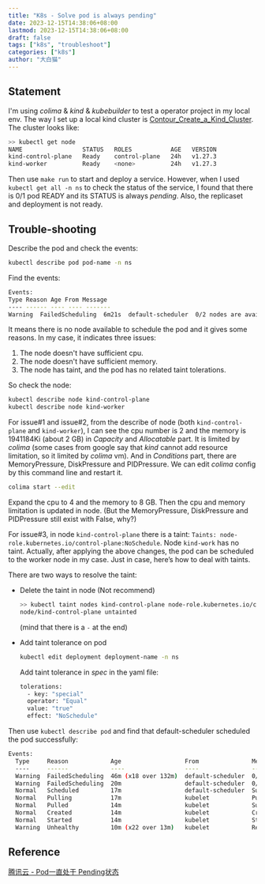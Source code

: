 ```yaml
---
title: "K8s - Solve pod is always pending"
date: 2023-12-15T14:38:06+08:00
lastmod: 2023-12-15T14:38:06+08:00
draft: false
tags: ["k8s", "troubleshoot"]
categories: ["k8s"]
author: "大白猫"
---
```


## Statement

I'm using *colima* & *kind* & *kubebuilder* to test a operator project in my local env. The way I set up a local kind cluster is [Contour_Create_a_Kind_Cluster](https://projectcontour.io/docs/1.27/guides/kind/). The cluster looks like:

```bash
>> kubectl get node
NAME                 STATUS   ROLES           AGE   VERSION
kind-control-plane   Ready    control-plane   24h   v1.27.3
kind-worker          Ready    <none>          24h   v1.27.3
```

Then use `make run` to start and deploy a service. However, when I used `kubectl get all -n ns` to check the status of the service, I found that there is 0/1 pod READY and its STATUS is always *pending*. Also, the replicaset and deployment is not ready.

## Trouble-shooting

Describe the pod and check the events:

``` bash
kubectl describe pod pod-name -n ns
```

Find the events:

```bash
Events:
Type Reason Age From Message
---- ------ ---- ---- -------
Warning  FailedScheduling  6m21s  default-scheduler  0/2 nodes are available: 1 Insufficient cpu, 1 Insufficient memory, 1 node(s) had untolerated taint {node-role.kubernetes.io/control-plane: }. preemption: 0/2 nodes are available: 1 No preemption victims found for incoming pod, 1 Preemption is not helpful for scheduling..
```

It means there is no node available to schedule the pod and it gives some reasons. In my case, it indicates three issues:

1. The node doesn't have sufficient cpu.
2. The node doesn't have sufficient memory.
3. The node has taint, and the pod has no related taint tolerations.

So check the node:

```bash
kubectl describe node kind-control-plane
kubectl describe node kind-worker
```

For issue#1 and issue#2, from the describe of node (both `kind-control-plane` and `kind-worker`), I can see the cpu number is 2 and the memory is 1941184Ki (about 2 GB) in *Capacity* and *Allocatable* part. It is limited by *colima* (some cases from google say that *kind* cannot add resource limitation, so it limited by *colima* vm). And in *Conditions* part, there are MemoryPressure, DiskPressure and PIDPressure. We can edit *colima* config by this command line and restart it.

```bash
colima start --edit
```

Expand the cpu to 4 and the memory to 8 GB. Then the cpu and memory limitation is updated in node. (But the MemoryPressure, DiskPressure and PIDPressure still exist with False, why?)

For issue#3, in node `kind-control-plane` there is a taint: `Taints: node-role.kubernetes.io/control-plane:NoSchedule`. Node `kind-work` has no taint. Actually, after applying the above changes, the pod can be scheduled to the worker node in my case. Just in case, here’s how to deal with taints.

There are two ways to resolve the taint:

* Delete the taint in node (Not recommend)
  ``` bash
  >> kubectl taint nodes kind-control-plane node-role.kubernetes.io/control-plane-
  node/kind-control-plane untainted
  ```

  (mind that there is a `-` at the end)

* Add taint tolerance on pod
  ```bash
  kubectl edit deployment deployment-name -n ns
  ```

  Add taint tolerance in *spec* in the yaml file:
  
  ```bash
  tolerations:
  	- key: "special"
  	operator: "Equal"
  	value: "true"
  	effect: "NoSchedule"
  ```

Then use  `kubectl describe pod` and find that default-scheduler scheduled the pod successfully:

```bash
Events:
  Type     Reason            Age                  From               Message
  ----     ------            ----                 ----               -------
  Warning  FailedScheduling  46m (x18 over 132m)  default-scheduler  0/2 nodes are available: 2 Insufficient cpu, 2 Insufficient memory. preemption: 0/2 nodes are available: 2 No preemption victims found for incoming pod..
  Warning  FailedScheduling  20m                  default-scheduler  0/2 nodes are available: 2 Insufficient cpu, 2 Insufficient memory. preemption: 0/2 nodes are available: 2 No preemption victims found for incoming pod..
  Normal   Scheduled         17m                  default-scheduler  Successfully assigned vcd-ose/vcd-ose-6377fd78-c7c1-4ad8-a222-41dd23605044-5fd9957587-ldqpz to kind-worker
  Normal   Pulling           17m                  kubelet            Pulling image "***"
  Normal   Pulled            14m                  kubelet            Successfully pulled image "***" in 3m13.030336154s (3m13.03038557s including waiting)
  Normal   Created           14m                  kubelet            Created container ***
  Normal   Started           14m                  kubelet            Started container ***
  Warning  Unhealthy         10m (x22 over 13m)   kubelet            Readiness probe failed: Get "http://10.244.1.3:8080/api/v1/core": dial tcp 10.244.1.3:8080: connect: connection refused
```

## Reference

[腾讯云 - Pod一直处于 Pending状态](https://cloud.tencent.com/document/product/457/42948)

